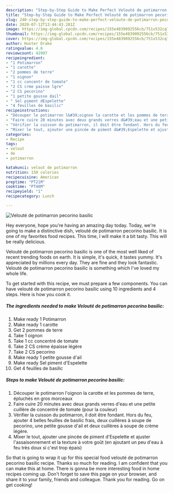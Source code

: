 ```yaml
---
description: "Step-by-Step Guide to Make Perfect Velouté de potimarron pecorino basilic"
title: "Step-by-Step Guide to Make Perfect Velouté de potimarron pecorino basilic"
slug: 240-step-by-step-guide-to-make-perfect-veloute-de-potimarron-pecorino-basilic
date: 2020-07-12T13:44:43.281Z
image: https://img-global.cpcdn.com/recipes/155e4839092556cb/751x532cq70/veloute-de-potimarron-pecorino-basilic-photo-principale-de-la-recette.jpg
thumbnail: https://img-global.cpcdn.com/recipes/155e4839092556cb/751x532cq70/veloute-de-potimarron-pecorino-basilic-photo-principale-de-la-recette.jpg
cover: https://img-global.cpcdn.com/recipes/155e4839092556cb/751x532cq70/veloute-de-potimarron-pecorino-basilic-photo-principale-de-la-recette.jpg
author: Hunter Drake
ratingvalue: 4.6
reviewcount: 42997
recipeingredient:
- "1 Potimarron"
- "1 carotte"
- "2 pommes de terre"
- "1 oignon"
- "1 cc concentr de tomate"
- "2 CS crme paisse lgre"
- "2 CS pecorino"
- "1 petite gousse dail"
- " Sel piment dEspelette"
- "4 feuilles de basilic"
recipeinstructions:
- "Découper le potimarron l&#39;oignon la carotte et les pommes de terre, épluchés en gros morceaux"
- "Faire cuire 20 minutes avec deux grands verres d&#39;eau et une petite cuillère de concentré de tomate (pour la couleur)"
- "Vérifier la cuisson du potimarron, il doit être fondant. Hors du feu, ajouter 4 belles feuilles de basilic frais, deux cuillères à soupe de pecorino, une petite gousse d&#39;ail et deux cuillères à soupe de crème légère."
- "Mixer le tout, ajouter une pincée de piment d&#39;Espelette et ajuster l&#39;assaisonnement et la texture à votre goût (en ajoutant un peu d&#39;eau à feu très doux si c&#39;est trop épais)"
categories:
- Recipe
tags:
- velout
- de
- potimarron

katakunci: velout de potimarron 
nutrition: 150 calories
recipecuisine: American
preptime: "PT21M"
cooktime: "PT46M"
recipeyield: "1"
recipecategory: Lunch

---
```



![Velouté de potimarron pecorino basilic](https://img-global.cpcdn.com/recipes/155e4839092556cb/751x532cq70/veloute-de-potimarron-pecorino-basilic-photo-principale-de-la-recette.jpg)

Hey everyone, hope you're having an amazing day today. Today, we're going to make a distinctive dish, velouté de potimarron pecorino basilic. It is one of my favorites food recipes. This time, I will make it a bit tasty. This will be really delicious.



Velouté de potimarron pecorino basilic is one of the most well liked of recent trending foods on earth. It is simple, it's quick, it tastes yummy. It's appreciated by millions every day. They are fine and they look fantastic. Velouté de potimarron pecorino basilic is something which I've loved my whole life.


To get started with this recipe, we must prepare a few components. You can have velouté de potimarron pecorino basilic using 10 ingredients and 4 steps. Here is how you cook it.

<!--inarticleads1-->

##### The ingredients needed to make Velouté de potimarron pecorino basilic:

1. Make ready 1 Potimarron
1. Make ready 1 carotte
1. Get 2 pommes de terre
1. Take 1 oignon
1. Take 1 cc concentré de tomate
1. Take 2 CS crème épaisse légère
1. Take 2 CS pecorino
1. Make ready 1 petite gousse d&#39;ail
1. Make ready  Sel piment d&#39;Espelette
1. Get 4 feuilles de basilic




<!--inarticleads2-->

##### Steps to make Velouté de potimarron pecorino basilic:

1. Découper le potimarron l&#39;oignon la carotte et les pommes de terre, épluchés en gros morceaux
1. Faire cuire 20 minutes avec deux grands verres d&#39;eau et une petite cuillère de concentré de tomate (pour la couleur)
1. Vérifier la cuisson du potimarron, il doit être fondant. Hors du feu, ajouter 4 belles feuilles de basilic frais, deux cuillères à soupe de pecorino, une petite gousse d&#39;ail et deux cuillères à soupe de crème légère.
1. Mixer le tout, ajouter une pincée de piment d&#39;Espelette et ajuster l&#39;assaisonnement et la texture à votre goût (en ajoutant un peu d&#39;eau à feu très doux si c&#39;est trop épais)




So that is going to wrap it up for this special food velouté de potimarron pecorino basilic recipe. Thanks so much for reading. I am confident that you can make this at home. There is gonna be more interesting food in home recipes coming up. Don't forget to save this page on your browser, and share it to your family, friends and colleague. Thank you for reading. Go on get cooking!
